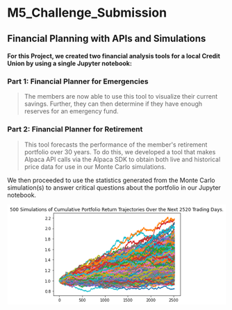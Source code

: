 # **M5_Challenge_Submission**
## **Financial Planning with APIs and Simulations**
#### For this Project, we created two financial analysis tools for a local Credit Union by using a single Jupyter notebook:

### **Part 1: Financial Planner for Emergencies** 
> The members are now able to use this tool to visualize their current savings. Further, they can then determine if they have enough reserves for an emergency fund.

### **Part 2: Financial Planner for Retirement** 
> This tool forecasts the performance of the member's retirement portfolio over 30 years. To do this, we developed a tool that makes Alpaca API calls via the Alpaca SDK to obtain both live and historical price data for use in our Monte Carlo simulations.

We then proceeded to use the statistics generated from the Monte Carlo simulation(s) to answer critical questions about the portfolio in our Jupyter notebook.

![image](https://github.com/sfkonrad/M5_Challenge_Submission/blob/main/MC_spy80_weight_line_plot.png)
